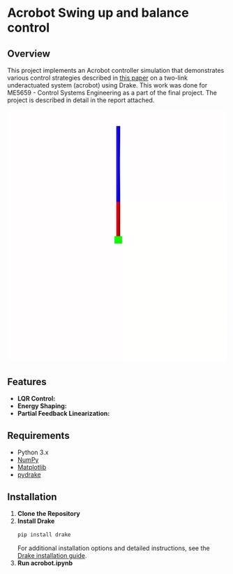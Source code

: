 # Acrobot Swing up and balance control

## Overview

This project implements an Acrobot controller simulation that demonstrates various control strategies described in [this paper](https://courses.ece.ucsb.edu/ECE179/179D_S12Byl/hw/acrobot_swingup.pdf) on a two-link underactuated system (acrobot) using Drake. This work was done for ME5659 - Control Systems Engineering as a part of the final project. The project is described in detail in the report attached.

![Acrobot simulation](acrobot.gif)

## Features

- **LQR Control:** 
- **Energy Shaping:** 
- **Partial Feedback Linearization:** 

## Requirements

- Python 3.x
- [NumPy](https://numpy.org/)
- [Matplotlib](https://matplotlib.org/)
- [pydrake](https://drake.mit.edu/pip.html) 

## Installation

1. **Clone the Repository**
2. **Install Drake**
   ```bash
   pip install drake
   ```
   For additional installation options and detailed instructions, see the [Drake installation guide](https://drake.mit.edu/pip.html).
3. **Run acrobot.ipynb**

